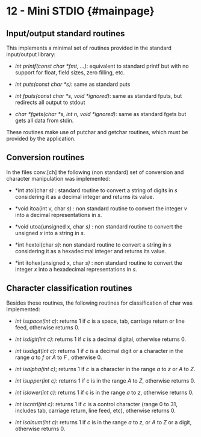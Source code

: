 
12 - Mini STDIO {#mainpage}
============

## Input/output standard routines

This implements a minimal set of routines provided in the standard  input/output library:

* *int printf(const char \*fmt, ...)*: equivalent to standard printf but with no support for float, field sizes, zero filling, etc.

* *int puts(const char \*s)*:  same as standard puts
* *int fputs(const char \*s, void \*ignored)*: same as standard fputs, but redirects all output to stdout
* *char \*fgets(char \*s, int n, void \*ignored)*: same as standard fgets but gets all data from stdin.

These routines make use of putchar and getchar  routines, which must be provided by the application.


## Conversion routines

In the files conv.[ch] the following (non standard) set of conversion and character manipulation was implemented:

* *int atoi(char *s)* : standard routine to convert a string of digits in *s* considering it as a decimal integer and returns its value.

* *void itoa(int v, char *s)* : non standard routine to convert the integer *v* into a decimal representations in *s*.

* *void utoa(unsigned x, char *s)* : non standard routine to convert the unsigned *x* into a string in *s*.

* *int hextoi(char *s)*: non standard routine to convert a string in *s* considering it as a hexadecimal integer and returns its value.

* *int itohex(unsigned x, char *s)* :  non standard routine to convert the integer *x* into a hexadecimal representations in *s*.

## Character classification routines

Besides these routines, the following routines for classification of char was implemented:

* *int isspace(int c)*: returns 1 if *c* is a space, tab, carriage return or line feed, otherwise returns 0.

* *int isdigit(int c)*:  returns 1 if *c* is a decimal digital, otherwise returns 0.

* *int isxdigit(int c)*: returns 1 if *c* is a decimal digit or a character in the range *a* to *f* or *A* to *F* , otherwise 0.

* *int isalpha(int c)*; returns 1 if *c* is a character in the range *a* to *z* or *A* to *Z*.

* *int isupper(int c)*: returns 1 if c is in the range *A* to *Z*, otherwise returns 0.

* *int islower(int c)*: returns 1 if c is in the range *a* to *z*, otherwise returns 0.

* *int iscntrl(int c)*: returns 1 if *c* is a control character (range 0 to 31, includes tab, carriage return, line feed, etc),  otherwise returns 0.

* *int isalnum(int c)*: returns 1 if *c* is in the range *a* to *z*, or *A* to *Z* or a digit, otherwise returns 0.
